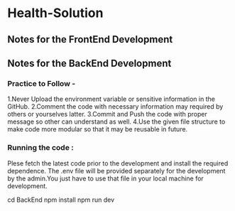 # Health-Solution

## Notes for the FrontEnd Development



## Notes for the BackEnd Development

### Practice to Follow -
1.Never Upload the environment variable or sensitive information in the GitHub.
2.Comment the code with necessary information may required by others or yourselves latter.
3.Commit and Push the code with proper message so other can understand as well.
4.Use the given file structure to make code more modular so that it may be reusable in future.

### Running the code :
Plese fetch the latest code prior to the development and install the required dependence. The .env file will be provided separately for the development by the admin.You just have to use that file in your local machine for development.

cd BackEnd
npm install
npm run dev
